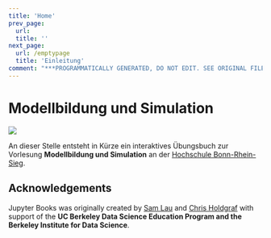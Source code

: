 ```yaml
---
title: 'Home'
prev_page:
  url: 
  title: ''
next_page:
  url: /emptypage
  title: 'Einleitung'
comment: "***PROGRAMMATICALLY GENERATED, DO NOT EDIT. SEE ORIGINAL FILES IN /content***"
---
```

# Modellbildung und Simulation

<img src="https://circleci.com/gh/jupyter/jupyter-book.svg?style=svg" class="left">

An dieser Stelle entsteht in Kürze ein interaktives Übungsbuch zur Vorlesung __Modellbildung und Simulation__ an der [Hochschule Bonn-Rhein-Sieg](https://www.h-brs.de).

## Acknowledgements

Jupyter Books was originally created by [Sam Lau][sam] and [Chris Holdgraf][chris]
with support of the **UC Berkeley Data Science Education Program and the Berkeley
Institute for Data Science**.

[sam]: http://www.samlau.me/
[chris]: https://predictablynoisy.com

